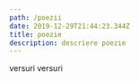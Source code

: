 ```yaml
---
path: /poezii
date: 2019-12-29T21:44:23.344Z
title: poezie
description: descriere poezie
---
```

versuri versuri
